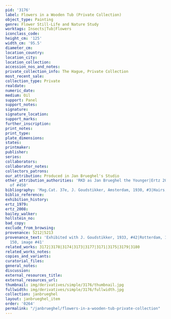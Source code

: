 ```yaml
---
pid: '3176'
label: Flowers in a Wooden Tub (Private Collection)
object_type: Painting
genre: Flower Still-Life and Nature Study
worktags: Insects|Tub|Flowers
iconclass_code:
height_cm: '125'
width_cm: '95.5'
diameter_cm:
location_country:
location_city:
location_collection:
accession_nos_and_notes:
private_collection_info: The Hague, Private Collection
most_recent_sale:
collection_type: Private
realdate:
numeric_date:
medium: Oil
support: Panel
support_notes:
signature:
signature_location:
support_marks:
further_inscription:
print_notes:
print_type:
plate_dimensions:
states:
printmaker:
publisher:
series:
collaborators:
collaborator_notes:
collectors_patrons:
our_attribution: Produced in Jan Brueghel's Studio
other_attribution_authorities: 'RKD as Jan Brueghel the Younger|Ertz 2008-10, variant
  of #450'
bibliography: 'Mag.Cat. 37e, J. Goudstikker, Amsterdam, 1930, #3|Hairs, p. 204'
biblio_reference:
exhibition_history:
ertz_1979:
ertz_2008:
bailey_walker:
hollstein_no:
bad_copy:
exclude_from_browsing:
provenance: 5212|5213
provenance_text: 'Exhibited with J. Goudstikker, 1933, #42|Rotterdam, 1955, cat. #
  150, image #41'
related_works: 3172|3178|3174|3173|3177|3171|3175|3179|3180
related_works_notes:
copies_and_variants:
curatorial_files:
general_notes:
discussion:
external_resources_title:
external_resources_url:
thumbnail: img/derivatives/simple/3176/thumbnail.jpg
fullwidth: img/derivatives/simple/3176/fullwidth.jpg
collection: janbrueghel
layout: janbrueghel_item
order: '0264'
permalink: "/janbrueghel/flowers-in-a-wooden-tub-private-collection"
---
```

